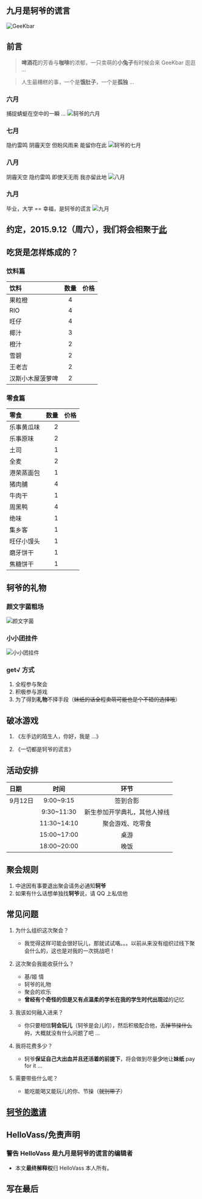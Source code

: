 ## 九月是轲爷的谎言

![GeeKbar](http://7xkzbr.com1.z0.glb.clouddn.com/coding/GeeKlub/activity/九月是轲爷的谎言/Logo/GeeKbar.png)


## 前言
> **啤酒花**的芳香与**咖啡**的浓郁，一只卖萌的**小兔子**有时候会来 GeeKbar 逛逛 ...

> 人生最糟糕的事，一个是**饿肚子**，一个是**孤独** ...



### 六月
捕捉蜻蜓在空中的一瞬 ...
![轲爷的六月](http://7xkzbr.com1.z0.glb.clouddn.com/coding/GeeKlub/activity/九月是轲爷的谎言/轲爷的六月.JPG)


### 七月
隐约雷鸣 阴霾天空 但盼风雨来 能留你在此 
![轲爷的七月](http://7xkzbr.com1.z0.glb.clouddn.com/coding/GeeKlub/activity/九月是轲爷的谎言/言叶之庭——七月.PNG)




### 八月
阴霾天空 隐约雷鸣 即使天无雨 我亦留此地
![八月](http://7xkzbr.com1.z0.glb.clouddn.com/coding/GeeKlub/activity/九月是轲爷的谎言/轲爷的八月.PNG)


### 九月
毕业，大学 == 幸福，是轲爷的谎言
![九月](http://7xkzbr.com1.z0.glb.clouddn.com/coding/GeeKlub/activity/九月是轲爷的谎言/言叶之庭——九月.PNG)


## 约定，2015.9.12（周六），我们将会相聚于[此][下沙高教园校区]




## 吃货是怎样炼成的？

### 饮料篇 
|饮料    |    数量 |  价格   |
| :-------- | :--------:| :------: |
|果粒橙    |  4 |   |
|RIO    |  4 |   |
|旺仔    |  4 |   |
|椰汁    |  3 |   |
|橙汁    |  2 |   |
|雪碧    |  2 |   |
|王老吉    | 2  |   |
|汉斯小木屋菠萝啤    |  2 |   |



### 零食篇
|零食   |    数量 |  价格   |
| :-------- | --------:| :------: |
|乐事黄瓜味   |  2|   |
| 乐事原味  |  2 |   |
|土司    |  1 |   |
|全麦    |  2 |   |
|港荣蒸面包    |  1 |   |
|猪肉脯    |  4 |   |
|牛肉干   |  1 |   |
|周黑鸭   |  4 |   |
|绝味  |  1 |   |
|集乡客 |  1 |   |
|旺仔小馒头  |  1 |   |
|磨牙饼干  |  1 |   |
|焦糖饼干		  |  1  |   |



## 轲爷的礼物

### 颜文字菌粗场
![颜文字菌](http://7xkzbr.com1.z0.glb.clouddn.com/coding/GeeKlub/activity/九月是轲爷的谎言/颜文字抱枕.png)

### 小小团挂件
![小小团挂件](http://7xkzbr.com1.z0.glb.clouddn.com/coding/GeeKlub/activity/九月是轲爷的谎言/小小团挂件.jpg)

### get√ 方式
1. 全程参与聚会
2. 积极参与游戏
3. 为了得到**礼物**不择手段（~~妹纸的话全程卖萌可能也是个不错的选择哦~~）


## 破冰游戏

1. 《左手边的陌生人，你好，我是 ...》

2. 《一切都是轲爷的谎言》


## 活动安排

| 日期     |    时间 |  环节   |
| :-------- | :--------:| :------: |
|9月12日    |  9:00~9:15 | 签到合影  |
|    | 9:30~11:30| 新生参加开学典礼，其他人掉线| 
|    | 11:30~14:10  | 聚会游戏、吃零食  |
|    | 15:00~17:00  | 桌游  |
|    | 18:00~20:00  | 晚饭  |


## 聚会规则
1. 中途因有事要退出聚会请务必通知**轲爷**
2. 如果有什么话想单独找**轲爷**说，请 QQ 上私信他

## 常见问题

1. 为什么组织这次聚会？
    - 我觉得这样可能会很好玩儿，那就试试咯。。。以前从来没有组织过线下聚会什么的，这也是对我的一次挑战吧！


2. 这次聚会我能收获什么？
	- 基/姬 情
	- 轲爷的礼物
	- 聚会的欢乐
	- **曾经有个奇怪的但是又有点温柔的学长在我的学生时代出现过**的记忆


3. 我该如何融入进来？
	- 你只要相信**轲会玩儿**（轲爷是会儿的），然后积极配合他，~~丢掉节操什么的~~，大概就没有什么问题了吧 ...

4. 我将花费多少？
	- 轲爷**保证自己大出血并且还活着的前提下**，将会做到尽量**少**地让**妹纸** pay for it ...

5. 需要带些什么呢？
	- 能吃能喝又能玩儿的你、节操（~~就别带了~~）


## [轲爷的邀请](http://www.wenjuan.com/s/JvQV7n/)




## HelloVass/免责声明

### 警告 HelloVass 是**九月是轲爷的谎言**的编辑者
- 本文**最终解释权**归 HelloVass 本人所有。



## 写在最后

[下沙高教园校区]:http://j.map.baidu.com/dO6d5
